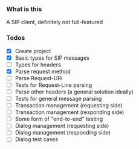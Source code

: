 ### What is this
A SIP client, definitely not full-featured
### Todos

- [X] Create project
- [X] Basic types for SIP messages
- [ ] Types for headers
- [X] Parse request method
- [ ] Parse Request-URI
- [ ] Tests for Request-Line parsing
- [ ] Parse other headers (a general solution ideally)
- [ ] Tests for general message parsing
- [ ] Transaction management (requesting side)
- [ ] Transaction management (responding side)
- [ ] Some form of "end-to-end" testing
- [ ] Dialog management (requesting side)
- [ ] Dialog management (responding side)
- [ ] Dialog test cases
